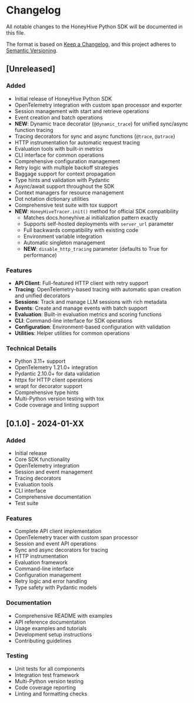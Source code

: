 # Changelog

All notable changes to the HoneyHive Python SDK will be documented in this file.

The format is based on [Keep a Changelog](https://keepachangelog.com/en/1.0.0/),
and this project adheres to [Semantic Versioning](https://semver.org/spec/v2.0.0.html).

## [Unreleased]

### Added
- Initial release of HoneyHive Python SDK
- OpenTelemetry integration with custom span processor and exporter
- Session management with start and retrieve operations
- Event creation and batch operations
- **NEW**: Dynamic trace decorator (`@dynamic_trace`) for unified sync/async function tracing
- Tracing decorators for sync and async functions (`@trace`, `@atrace`)
- HTTP instrumentation for automatic request tracing
- Evaluation tools with built-in metrics
- CLI interface for common operations
- Comprehensive configuration management
- Retry logic with multiple backoff strategies
- Baggage support for context propagation
- Type hints and validation with Pydantic
- Async/await support throughout the SDK
- Context managers for resource management
- Dot notation dictionary utilities
- Comprehensive test suite with tox support
- **NEW**: `HoneyHiveTracer.init()` method for official SDK compatibility
  - Matches docs.honeyhive.ai initialization pattern exactly
  - Supports self-hosted deployments with `server_url` parameter
  - Full backwards compatibility with existing code
  - Environment variable integration
  - Automatic singleton management
  - **NEW**: `disable_http_tracing` parameter (defaults to True for performance)

### Features
- **API Client**: Full-featured HTTP client with retry support
- **Tracing**: OpenTelemetry-based tracing with automatic span creation and unified decorators
- **Sessions**: Track and manage LLM sessions with rich metadata
- **Events**: Create and manage events with batch support
- **Evaluation**: Built-in evaluation metrics and scoring functions
- **CLI**: Command-line interface for SDK operations
- **Configuration**: Environment-based configuration with validation
- **Utilities**: Helper utilities for common operations

### Technical Details
- Python 3.11+ support
- OpenTelemetry 1.21.0+ integration
- Pydantic 2.10.0+ for data validation
- httpx for HTTP client operations
- wrapt for decorator support
- Comprehensive type hints
- Multi-Python version testing with tox
- Code coverage and linting support

## [0.1.0] - 2024-01-XX

### Added
- Initial release
- Core SDK functionality
- OpenTelemetry integration
- Session and event management
- Tracing decorators
- Evaluation tools
- CLI interface
- Comprehensive documentation
- Test suite

### Features
- Complete API client implementation
- OpenTelemetry tracer with custom span processor
- Session and event API operations
- Sync and async decorators for tracing
- HTTP instrumentation
- Evaluation framework
- Command-line interface
- Configuration management
- Retry logic and error handling
- Type safety with Pydantic models

### Documentation
- Comprehensive README with examples
- API reference documentation
- Usage examples and tutorials
- Development setup instructions
- Contributing guidelines

### Testing
- Unit tests for all components
- Integration test framework
- Multi-Python version testing
- Code coverage reporting
- Linting and formatting checks

